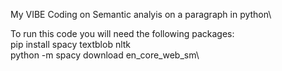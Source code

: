 My VIBE Coding on Semantic analyis on a paragraph in python\

To run this code you will need the following packages:\
pip install spacy textblob nltk\
python -m spacy download en_core_web_sm\
